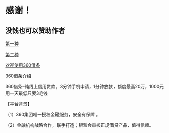 # 感谢！
## 没钱也可以赞助作者
[第一种](https://github.com/dmlgzs/forum/blob/master/支持作者方法1.md)

[第二种](https://github.com/dmlgzs/forum/blob/master/支持作者方法2.md)

[欢迎使用360借条](https://cdn-daikuan.360jie.com.cn/html/partner-share2-yq.html?id=45627)

360借条介绍

360借条–纯线上信用贷款，3分钟手机申请，1分钟放款，额度最高20万，1000元用一天最低只要3毛钱

【平台背景】

（1）360集团唯一授权金融服务，安全有保障 。

（2）金融机构战略合作，联手打造；银监会审核正规借贷产品，值得信赖。

